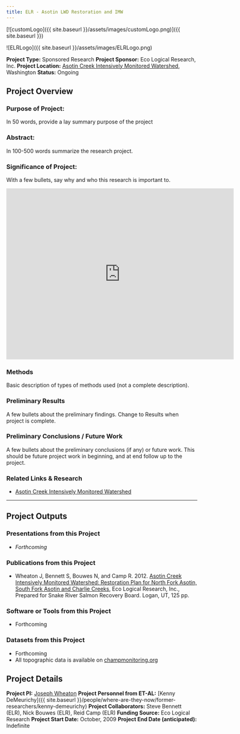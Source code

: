```yaml
---
title: ELR - Asotin LWD Restoration and IMW
---
```


[![customLogo]({{ site.baseurl }}/assets/images/customLogo.png)]({{ site.baseurl }})

![ELRLogo]({{ site.baseurl }}/assets/images/ELRLogo.png)

**Project Type:** Sponsored Research
**Project Sponsor:** Eco Logical Research, Inc.
**Project Location:** [Asotin Creek Intensively Monitored Watershed](https://sites.google.com/a/ecologicalresearch.net/ecologicalreseach-net/home/projects/asotin-intensively-monitored-watershed), Washington
**Status:** Ongoing

## Project Overview

### Purpose of Project:

In 50 words, provide a lay summary purpose of the project

### Abstract:

In 100-500 words summarize the research project.

### Significance of Project:

With a few bullets, say why and who this research is important to.

<iframe src="https://www.google.com/maps/embed?pb=!1m10!1m8!1m3!1d97165.99977917291!2d-117.338791!3d46.235428!3m2!1i1024!2i768!4f13.1!5e1!3m2!1sen!2sus!4v1504880934829" width="600" height="450" frameborder="0" style="border:0" allowfullscreen></iframe>

### Methods

Basic description of types of methods used (not a complete description). 

### Preliminary Results

A few bullets about the preliminary findings. Change to Results when project is complete.

### Preliminary Conclusions / Future Work

A few bullets about the preliminary conclusions (if any) or future work. This should be future project work in beginning, and at end follow up to the project.

### Related Links & Research

- [Asotin Creek Intensively Monitored Watershed](https://sites.google.com/a/ecologicalresearch.net/ecologicalreseach-net/home/projects/asotin-intensively-monitored-watershed)

------

## Project Outputs

### Presentations from this Project

- *Forthcoming*

### Publications from this Project

- Wheaton J, Bennett S, Bouwes N, and Camp R. 2012. [Asotin Creek Intensively Monitored Watershed: Restoration Plan for North Fork Asotin, South Fork Asotin and Charlie Creeks](http://etal.usu.edu/Asotin/AsotinRestorationPlan_v1.pdf), Eco Logical Research, Inc., Prepared for Snake River Salmon Recovery Board. Logan, UT, 125 pp.

### Software or Tools from this Project

- Forthcoming

### Datasets from this Project

- Forthcoming
- All topographic data is available on [champmonitoring.org](http://champmonitoring.org/)

## Project Details

**Project PI:**  [Joseph Wheaton](http://joewheaton.org/) 
**Project Personnel from ET-AL:** [Kenny DeMeurichy]({{ site.baseurl }}/people/where-are-they-now/former-researchers/kenny-demeurichy)
**Project Collaborators:** Steve Bennett (ELR), Nick Bouwes (ELR), Reid Camp (ELR)
**Funding Source:** Eco Logical Research
**Project Start Date:** October, 2009
**Project End Date (anticipated):** Indefinite

